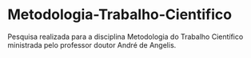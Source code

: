 # Metodologia-Trabalho-Cientifico

  Pesquisa realizada para a disciplina Metodologia do Trabalho Científico ministrada pelo professor doutor André de Angelis.
